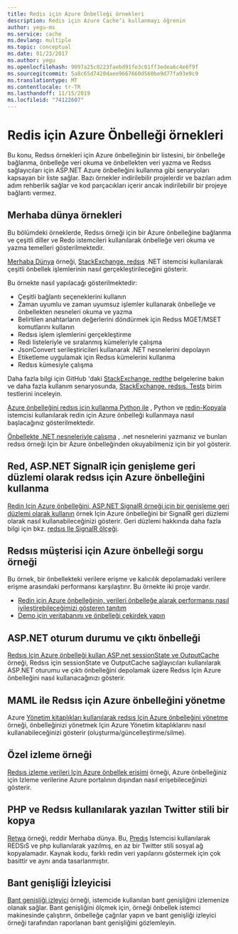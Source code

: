 ```yaml
---
title: Redis için Azure Önbelleği örnekleri
description: Redis için Azure Cache’i kullanmayı öğrenin
author: yegu-ms
ms.service: cache
ms.devlang: multiple
ms.topic: conceptual
ms.date: 01/23/2017
ms.author: yegu
ms.openlocfilehash: 9097a25c0223faebd91fe3c01ff3edea6c4e6f9f
ms.sourcegitcommit: 5a8c65d7420daee9667660d560be9d77fa93e9c9
ms.translationtype: MT
ms.contentlocale: tr-TR
ms.lasthandoff: 11/15/2019
ms.locfileid: "74122607"
---
```

# <a name="azure-cache-for-redis-samples"></a>Redis için Azure Önbelleği örnekleri
Bu konu, Redsıs örnekleri için Azure önbelleğinin bir listesini, bir önbelleğe bağlanma, önbelleğe veri okuma ve önbellekten veri yazma ve Redsıs sağlayıcıları için ASP.NET Azure önbelleğini kullanma gibi senaryoları kapsayan bir liste sağlar. Bazı örnekler indirilebilir projelerdir ve bazıları adım adım rehberlik sağlar ve kod parçacıkları içerir ancak indirilebilir bir projeye bağlantı vermez.

## <a name="hello-world-samples"></a>Merhaba dünya örnekleri
Bu bölümdeki örneklerde, Redsıs örneği için bir Azure önbelleğine bağlanma ve çeşitli diller ve Redo istemcileri kullanılarak önbelleğe veri okuma ve yazma temelleri gösterilmektedir.

[Merhaba Dünya](https://github.com/rustd/RedisSamples/tree/master/HelloWorld) örneği, [StackExchange. redsıs](https://github.com/StackExchange/StackExchange.Redis) .NET istemcisi kullanılarak çeşitli önbellek işlemlerinin nasıl gerçekleştirileceğini gösterir.

Bu örnekte nasıl yapılacağı gösterilmektedir:

* Çeşitli bağlantı seçeneklerini kullanın
* Zaman uyumlu ve zaman uyumsuz işlemler kullanarak önbelleğe ve önbellekten nesneleri okuma ve yazma
* Belirtilen anahtarların değerlerini döndürmek için Redsıs MGET/MSET komutlarını kullanın
* Redsıs işlem işlemlerini gerçekleştirme
* Redi listeleriyle ve sıralanmış kümeleriyle çalışma
* JsonConvert serileştiricileri kullanarak .NET nesnelerini depolayın
* Etiketleme uygulamak için Redsıs kümelerini kullanma
* Redsıs kümesiyle çalışma

Daha fazla bilgi için GitHub 'daki [StackExchange. redthe](https://github.com/StackExchange/StackExchange.Redis) belgelerine bakın ve daha fazla kullanım senaryosunda, [StackExchange. redsıs. Tests](https://github.com/StackExchange/StackExchange.Redis/tree/master/tests) birim testlerini inceleyin.

[Azure önbelleğini redsıs için kullanma Python ile](cache-python-get-started.md) , Python ve [redin-Kopyala](https://github.com/andymccurdy/redis-py) istemcisi kullanılarak redin için Azure önbelleği kullanmaya nasıl başlacağınız gösterilmektedir.

[Önbellekte .NET nesneleriyle çalışma](cache-dotnet-how-to-use-azure-redis-cache.md#work-with-net-objects-in-the-cache) , .net nesnelerini yazmanız ve bunları redsıs örneği Için bir Azure önbelleğinden okuyabilmeniz için bir yol gösterir. 

## <a name="use-azure-cache-for-redis-as-a-scale-out-backplane-for-aspnet-signalr"></a>Red, ASP.NET SignalR için genişleme geri düzlemi olarak redsıs için Azure önbelleğini kullanma
[Redin Için Azure önbelleğini, ASP.NET SignalR örneği için bir genişleme geri düzlemi olarak kullanın](https://github.com/rustd/RedisSamples/tree/master/RedisAsSignalRBackplane) örnek Için Azure önbelleğini bir SignalR geri düzlemi olarak nasıl kullanabileceğinizi gösterir. Geri düzlemi hakkında daha fazla bilgi için bkz. [redsıs Ile SignalR ölçeği](https://www.asp.net/signalr/overview/performance/scaleout-with-redis).

## <a name="azure-cache-for-redis-customer-query-sample"></a>Redsıs müşterisi için Azure önbelleği sorgu örneği
Bu örnek, bir önbellekteki verilere erişme ve kalıcılık depolamadaki verilere erişme arasındaki performansı karşılaştırır. Bu örnekte iki proje vardır.

* [Redin için Azure önbelleğinin, verileri önbelleğe alarak performansı nasıl iyileştirebileceğimizi gösteren tanıtım](https://github.com/rustd/RedisSamples/tree/master/RedisCacheCustomerQuerySample)
* [Demo için veritabanını ve önbelleği çekirdek yapın](https://github.com/rustd/RedisSamples/tree/master/SeedCacheForCustomerQuerySample)

## <a name="aspnet-session-state-and-output-caching"></a>ASP.NET oturum durumu ve çıktı önbelleği
[Redsıs Için Azure önbelleği kullan ASP.net sessionState ve OutputCache](https://github.com/rustd/RedisSamples/tree/master/SessionState_OutputCaching) örneği, Redsıs için sessionState ve OutputCache sağlayıcıları kullanılarak ASP.NET oturumu ve çıktı önbelleğini depolamak üzere Redsıs Için Azure önbelleğini nasıl kullanacağınızı gösterir.

## <a name="manage-azure-cache-for-redis-with-maml"></a>MAML ile Redsıs için Azure önbelleğini yönetme
Azure [Yönetim kitaplıkları kullanılarak redsıs Için Azure önbelleğini yönetme](https://github.com/rustd/RedisSamples/tree/master/ManageCacheUsingMAML) örneği, önbelleğinizi yönetmek Için Azure Yönetim kitaplıklarını nasıl kullanabileceğinizi gösterir (oluşturma/güncelleştirme/silme). 

## <a name="custom-monitoring-sample"></a>Özel izleme örneği
[Redsıs izleme verileri Için Azure önbellek erişimi](https://github.com/rustd/RedisSamples/tree/master/CustomMonitoring) örneği, Azure önbelleğiniz için Izleme verilerine Azure portalının dışından nasıl erişebileceğinizi gösterir.

## <a name="a-twitter-style-clone-written-using-php-and-redis"></a>PHP ve Redsıs kullanılarak yazılan Twitter stili bir kopya
[Retwa](https://github.com/SyntaxC4-MSFT/retwis) örneği, reddir Merhaba dünya. Bu, [Predıs](https://github.com/nrk/predis) Istemcisi kullanılarak REDSıS ve php kullanılarak yazılmış, en az bir Twitter stili sosyal ağ kopyalamadır. Kaynak kodu, farklı redin veri yapılarını göstermek için çok basittir ve aynı anda tasarlanmıştır.

## <a name="bandwidth-monitor"></a>Bant genişliği İzleyicisi
[Bant genişliği izleyici](https://github.com/JonCole/SampleCode/tree/master/BandWidthMonitor) örneği, istemcide kullanılan bant genişliğini izlemenize olanak sağlar. Bant genişliğini ölçmek için, örneği önbellek istemci makinesinde çalıştırın, önbelleğe çağrılar yapın ve bant genişliği izleyici örneği tarafından raporlanan bant genişliğini gözlemleyin.

